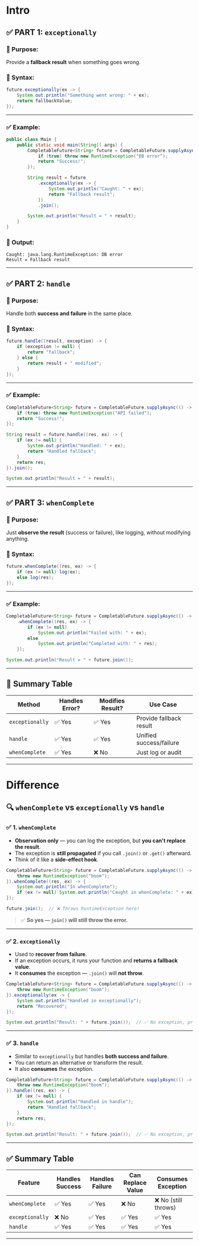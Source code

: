 # Intro
## ✅ PART 1: `exceptionally`

### 🔹 Purpose:

Provide a **fallback result** when something goes wrong.

### 🔧 Syntax:

```java
future.exceptionally(ex -> {
    System.out.println("Something went wrong: " + ex);
    return fallbackValue;
});
```

---

### ✅ Example:

```java
public class Main {
    public static void main(String[] args) {
        CompletableFuture<String> future = CompletableFuture.supplyAsync(() -> {
            if (true) throw new RuntimeException("DB error");
            return "Success!";
        });

        String result = future
            .exceptionally(ex -> {
                System.out.println("Caught: " + ex);
                return "Fallback result";
            })
            .join();

        System.out.println("Result = " + result);
    }
}
```

### 🧾 Output:

```
Caught: java.lang.RuntimeException: DB error
Result = Fallback result
```

---

## ✅ PART 2: `handle`

### 🔹 Purpose:

Handle both **success and failure** in the same place.

### 🔧 Syntax:

```java
future.handle((result, exception) -> {
    if (exception != null) {
        return "fallback";
    } else {
        return result + " modified";
    }
});
```

---

### ✅ Example:

```java
CompletableFuture<String> future = CompletableFuture.supplyAsync(() -> {
    if (true) throw new RuntimeException("API failed");
    return "Success!";
});

String result = future.handle((res, ex) -> {
    if (ex != null) {
        System.out.println("Handled: " + ex);
        return "Handled fallback";
    }
    return res;
}).join();

System.out.println("Result = " + result);
```

---

## ✅ PART 3: `whenComplete`

### 🔹 Purpose:

Just **observe the result** (success or failure), like logging, without modifying anything.

### 🔧 Syntax:

```java
future.whenComplete((res, ex) -> {
    if (ex != null) log(ex);
    else log(res);
});
```

---

### ✅ Example:

```java
CompletableFuture<String> future = CompletableFuture.supplyAsync(() -> "Hello")
    .whenComplete((res, ex) -> {
        if (ex != null)
            System.out.println("Failed with: " + ex);
        else
            System.out.println("Completed with: " + res);
    });

System.out.println("Result = " + future.join());
```

---

## 🧠 Summary Table

| Method          | Handles Error? | Modifies Result? | Use Case                |
| --------------- | -------------- | ---------------- | ----------------------- |
| `exceptionally` | ✅ Yes          | ✅ Yes            | Provide fallback result |
| `handle`        | ✅ Yes          | ✅ Yes            | Unified success/failure |
| `whenComplete`  | ✅ Yes          | ❌ No             | Just log or audit       |

---

# Difference
## 🔍 `whenComplete` vs `exceptionally` vs `handle`

### ✅ 1. `whenComplete`

* **Observation only** — you can log the exception, but **you can't replace the result**.
* The exception is **still propagated** if you call `.join()` or `.get()` afterward.
* Think of it like a **side-effect hook**.

```java
CompletableFuture<String> future = CompletableFuture.supplyAsync(() -> {
    throw new RuntimeException("boom");
}).whenComplete((res, ex) -> {
    System.out.println("In whenComplete");
    if (ex != null) System.out.println("Caught in whenComplete: " + ex);
});

future.join();  // ❌ Throws RuntimeException here!
```

> ✅ **So yes — `join()` will still throw the error.**

---

### ✅ 2. `exceptionally`

* Used to **recover from failure**.
* If an exception occurs, it runs your function and **returns a fallback value**.
* It **consumes** the exception — `.join()` will **not throw**.

```java
CompletableFuture<String> future = CompletableFuture.supplyAsync(() -> {
    throw new RuntimeException("boom");
}).exceptionally(ex -> {
    System.out.println("Handled in exceptionally");
    return "Recovered";
});

System.out.println("Result: " + future.join());  // ✅ No exception, prints "Recovered"
```

---

### ✅ 3. `handle`

* Similar to `exceptionally` but handles **both success and failure**.
* You can return an alternative or transform the result.
* It also **consumes** the exception.

```java
CompletableFuture<String> future = CompletableFuture.supplyAsync(() -> {
    throw new RuntimeException("boom");
}).handle((res, ex) -> {
    if (ex != null) {
        System.out.println("Handled in handle");
        return "Handled fallback";
    }
    return res;
});

System.out.println("Result: " + future.join());  // ✅ No exception, prints "Handled fallback"
```

---

## ✅ Summary Table

| Feature         | Handles Success | Handles Failure | Can Replace Value | Consumes Exception  |
| --------------- | --------------- | --------------- | ----------------- | ------------------- |
| `whenComplete`  | ✅ Yes           | ✅ Yes           | ❌ No              | ❌ No (still throws) |
| `exceptionally` | ❌ No            | ✅ Yes           | ✅ Yes             | ✅ Yes               |
| `handle`        | ✅ Yes           | ✅ Yes           | ✅ Yes             | ✅ Yes               |

---

